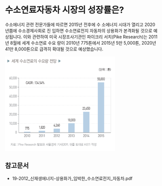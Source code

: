 # 수소연료자동차 시장의 성장률은?

수소에너지 관련 전문가들에 따르면 2015년 전후에 수
소에너지 시대가 열리고 2020년쯤에 수소경제사회로 진
입하면 수소연료전지 자동차의 상용화가 본격화될 것으로
예상됩니다. 이와 관련하여 미국 시장조사기관인 파이크리
서치(Pike Research)는 2011년 8월에 세계 수소연료 수요
량이 2010년 775톤에서 2015년 5만 5,000톤, 2020년 41만
8,000톤으로 급격히 확대될 것으로 예상했습니다.

![](./images/수소연료전지자동차_Q14_1_4.PNG)

## 참고문서
- 19-2012_신재생에너지-상용화가_임박한_수소연료전지_자동차.pdf